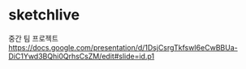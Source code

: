 # sketchlive
중간 팀 프로젝트
https://docs.google.com/presentation/d/1DsjCsrgTkfswI6eCwBBUa-DiC1Ywd3BQhi0QrhsCsZM/edit#slide=id.p1
